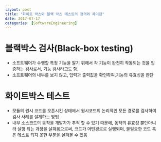 ```yaml
---
layout: post
title: "화이트 박스와 블랙 박스 테스트의 정의와 차이점"
date: 2017-07-17
categories: [SoftwareEngineering]
---
```

# 블랙박스 검사(Black-box testing)
- 소프트웨어가 수행할 특정 기능을 알기 위해서 각 기능이 완전히 작동되는 것을 입증하는 검사로서, 기능 검사라고도 함.
- 소프트웨어의 내부를 보지 않고, 입력과 출력값을 확인하여,기능의 유효성을 판단

# 화이트박스 테스트
- 모듈의 원시 코드를 오픈시킨 상태에서 원시코드의 논리적인 모든 경로를 검사하여 검사 사례를 설계하는 방법
- 내부 소스코드의 동작을 개발자가 추적 할 수 있기 때문에, 동작의 유효성 뿐만아니라 실행 되는 과정을 살펴봄으로써, 코드가 어떤경로로 실행되며, 불필요한 코드 혹은 테스트 되지 못한 부분을 살펴볼 수 있음

